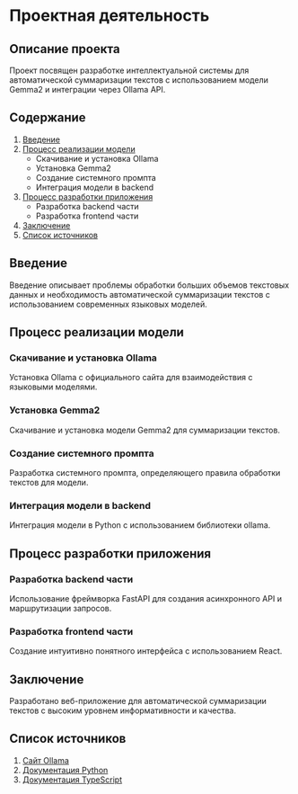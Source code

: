 # Проектная деятельность

## Описание проекта
Проект посвящен разработке интеллектуальной системы для автоматической суммаризации текстов с использованием модели Gemma2 и интеграции через Ollama API.

## Содержание
1. [Введение](#введение)
2. [Процесс реализации модели](#процесс-реализации-модели)
   - Скачивание и установка Ollama
   - Установка Gemma2
   - Создание системного промпта
   - Интеграция модели в backend
3. [Процесс разработки приложения](#процесс-разработки-приложения)
   - Разработка backend части
   - Разработка frontend части
4. [Заключение](#заключение)
5. [Список источников](#список-источников)

## Введение
Введение описывает проблемы обработки больших объемов текстовых данных и необходимость автоматической суммаризации текстов с использованием современных языковых моделей.

## Процесс реализации модели
### Скачивание и установка Ollama
Установка Ollama с официального сайта для взаимодействия с языковыми моделями.

### Установка Gemma2
Скачивание и установка модели Gemma2 для суммаризации текстов.

### Создание системного промпта
Разработка системного промпта, определяющего правила обработки текстов для модели.

### Интеграция модели в backend
Интеграция модели в Python с использованием библиотеки ollama.

## Процесс разработки приложения
### Разработка backend части
Использование фреймворка FastAPI для создания асинхронного API и маршрутизации запросов.

### Разработка frontend части
Создание интуитивно понятного интерфейса с использованием React.

## Заключение
Разработано веб-приложение для автоматической суммаризации текстов с высоким уровнем информативности и качества.

## Список источников
1. [Сайт Ollama](https://ollama.com/)
2. [Документация Python](https://www.python.org/doc/)
3. [Документация TypeScript](https://www.typescriptlang.org/docs/)


